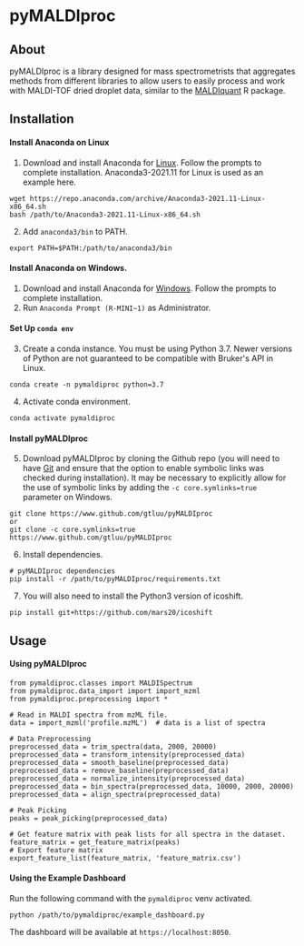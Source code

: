 # pyMALDIproc

## About

pyMALDIproc is a library designed for mass spectrometrists that aggregates methods from different libraries to allow users to easily process and work with MALDI-TOF dried droplet data, similar to the [MALDIquant](https://cran.r-project.org/web/packages/MALDIquant/index.html) R package.

## Installation

#### Install Anaconda on Linux

1. Download and install Anaconda for [Linux](https://repo.anaconda.com/archive/Anaconda3-2021.11-Linux-x86_64.sh). 
Follow the prompts to complete installation. Anaconda3-2021.11 for Linux is used as an example here.
```
wget https://repo.anaconda.com/archive/Anaconda3-2021.11-Linux-x86_64.sh
bash /path/to/Anaconda3-2021.11-Linux-x86_64.sh
```
2. Add ```anaconda3/bin``` to PATH.
```
export PATH=$PATH:/path/to/anaconda3/bin
```

#### Install Anaconda on Windows.

1. Download and install Anaconda for [Windows](https://repo.anaconda.com/archive/Anaconda3-2021.11-Windows-x86_64.exe). 
Follow the prompts to complete installation.
2. Run ```Anaconda Prompt (R-MINI~1)``` as Administrator.

#### Set Up ```conda env```

3. Create a conda instance. You must be using Python 3.7. Newer versions of Python are not guaranteed to be compatible 
with Bruker's API in Linux.
```
conda create -n pymaldiproc python=3.7
```
4. Activate conda environment.
```
conda activate pymaldiproc
```

#### Install pyMALDIproc

5. Download pyMALDIproc by cloning the Github repo (you will need to have [Git](https://git-scm.com/downloads) and 
ensure that the option to enable symbolic links was checked during installation). It may be necessary to explicitly
allow for the use of symbolic links by adding the ```-c core.symlinks=true``` parameter on Windows.
```
git clone https://www.github.com/gtluu/pyMALDIproc
or
git clone -c core.symlinks=true https://www.github.com/gtluu/pyMALDIproc
```
6. Install dependencies.
```
# pyMALDIproc dependencies
pip install -r /path/to/pyMALDIproc/requirements.txt
```
7. You will also need to install the Python3 version of icoshift.
```
pip install git+https://github.com/mars20/icoshift
```

## Usage

#### Using pyMALDIproc

```
from pymaldiproc.classes import MALDISpectrum
from pymaldiproc.data_import import import_mzml
from pymaldiproc.preprocessing import *

# Read in MALDI spectra from mzML file.
data = import_mzml('profile.mzML')  # data is a list of spectra

# Data Preprocessing
preprocessed_data = trim_spectra(data, 2000, 20000)
preprocessed_data = transform_intensity(preprocessed_data)
preprocessed_data = smooth_baseline(preprocessed_data)
preprocessed_data = remove_baseline(preprocessed_data)
preprocessed_data = normalize_intensity(preprocessed_data)
preprocessed_data = bin_spectra(preprocessed_data, 10000, 2000, 20000)
preprocessed_data = align_spectra(preprocessed_data)

# Peak Picking
peaks = peak_picking(preprocessed_data)

# Get feature matrix with peak lists for all spectra in the dataset.
feature_matrix = get_feature_matrix(peaks)
# Export feature matrix
export_feature_list(feature_matrix, 'feature_matrix.csv')
```

#### Using the Example Dashboard

Run the following command with the ```pymaldiproc``` venv activated.
```
python /path/to/pymaldiproc/example_dashboard.py
```
The dashboard will be available at ```https://localhost:8050```.
